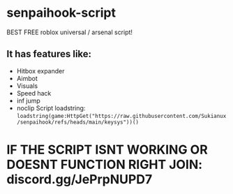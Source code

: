 # senpaihook-script
BEST FREE roblox universal / arsenal script!
## It has features like:
- Hitbox expander
- Aimbot
- Visuals
- Speed hack
- inf jump
- noclip
Script loadstring:
``` loadstring(game:HttpGet("https://raw.githubusercontent.com/Sukianux/senpaihook/refs/heads/main/keysys"))() ```
# IF THE SCRIPT ISNT WORKING OR DOESNT FUNCTION RIGHT JOIN: discord.gg/JePrpNUPD7 
